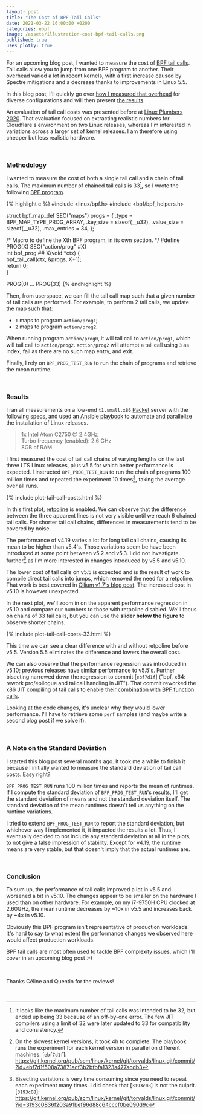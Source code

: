 ```yaml
---
layout: post
title: "The Cost of BPF Tail Calls"
date: 2021-03-22 16:00:00 +0200
categories: ebpf
image: /assets/illustration-cost-bpf-tail-calls.png
published: true
uses_plotly: true
---
```


For an upcoming blog post, I wanted to measure the cost of [BPF tail calls](https://docs.cilium.io/en/stable/bpf/#tail-calls).
Tail calls allow you to jump from one BPF program to another.
Their overhead varied a lot in recent kernels, with a first increase caused by Spectre mitigations and a decrease thanks to improvements in Linux 5.5.

In this blog post, I'll quickly go over [how I measured that overhead](#methodology) for diverse configurations and will then present [the results](#results).

An evaluation of tail call costs was presented before at [Linux Plumbers 2020](https://linuxplumbersconf.org/event/7/contributions/676/).
That evaluation focused on extracting realistic numbers for Cloudflare's environment on two Linux releases, whereas I'm interested in variations across a larger set of kernel releases.
I am therefore using cheaper but less realistic hardware.

<br>

### Methodology

I wanted to measure the cost of both a single tail call and a chain of tail calls.
The maximum number of chained tail calls is 33[^33-tail-calls], so I wrote the following [BPF program](https://github.com/pchaigno/tail-call-bench/blob/main/image/kern.c).

{% highlight c %}
#include <linux/bpf.h>
#include <bpf/bpf_helpers.h>

struct bpf_map_def SEC("maps") progs = {
	.type = BPF_MAP_TYPE_PROG_ARRAY,
	.key_size = sizeof(__u32),
	.value_size = sizeof(__u32),
	.max_entries = 34,
};

/* Macro to define the Xth BPF program, in its own section. */
#define PROG(X) SEC("action/prog" #X)		\
int bpf_prog ## X(void *ctx) {			\
	bpf_tail_call(ctx, &progs, X+1);	\
	return 0;				\
}

PROG(0)
...
PROG(33)
{% endhighlight %}

Then, from userspace, we can fill the tail call map such that a given number of tail calls are performed.
For example, to perform 2 tail calls, we update the map such that:
- `1` maps to program `action/prog1`;
- `2` maps to program `action/prog2`.

When running program `action/prog0`, it will tail call to `action/prog1`, which will tail call to `action/prog2`.
`action/prog2` will attempt a tail call using `3` as index, fail as there are no such map entry, and exit.

Finally, I rely on `BPF_PROG_TEST_RUN` to run the chain of programs and retrieve the mean runtime.

<br>

### Results

I ran all measurements on a low-end `t1.small.x86` [Packet](https://www.packet.com/) server with the following specs, and used [an Ansible playbook](https://github.com/pchaigno/tail-call-bench) to automate and parallelize the installation of Linux releases.

> 1x Intel Atom C2750 @ 2.4GHz<br>
> Turbo frequency (enabled): 2.6 GHz<br>
> 8GB of RAM

I first measured the cost of tail call chains of varying lengths on the last three LTS Linux releases, plus v5.5 for which better performance is expected.
I instructed `BPF_PROG_TEST_RUN` to run the chain of programs 100 million times and repeated the experiment 10 times[^duration-experiment], taking the average over all runs.

{% include plot-tail-call-costs.html %}

In this first plot, [retpoline](https://support.google.com/faqs/answer/7625886) is enabled.
We can observe that the difference between the three apparent lines is not very visible until we reach 6 chained tail calls.
For shorter tail call chains, differences in measurements tend to be covered by noise.

The performance of v4.19 varies a lot for long tail call chains, causing its mean to be higher than v5.4's.
Those variations seem be have been introduced at some point between v5.2 and v5.3.
I did not investigate further[^bisect-variations] as I'm more interested in changes introduced by v5.5 and v5.10.

The lower cost of tail calls on v5.5 is expected and is the result of work to compile direct tail calls into jumps, which removed the need for a retpoline.
That work is best covered in [Cilium v1.7's blog post](https://cilium.io/blog/2020/02/18/cilium-17#live-patching-of-ebpf-programs).
The increased cost in v5.10 is however unexpected.

In the next plot, we'll zoom in on the apparent performance regression in v5.10 and compare our numbers to those with retpoline disabled.
We'll focus on chains of 33 tail calls, but you can use the **slider below the figure** to observe shorter chains.

{% include plot-tail-call-costs-33.html %}

This time we can see a clear difference with and without retpoline before v5.5.
Version 5.5 eliminates the difference and lowers the overall cost.

We can also observe that the performance regression was introduced in v5.10; previous releases have similar performance to v5.5's.
Further bisecting narrowed down the regression to commit [`ebf7d1f`] ("bpf, x64: rework pro/epilogue and tailcall handling in JIT").
That commit reworked the x86 JIT compiling of tail calls to enable [their combination with BPF function calls](https://twitter.com/pchaigno/status/1310628945805676544).

Looking at the code changes, it's unclear why they would lower performance.
I'll have to retrieve some `perf` samples (and maybe write a second blog post if we solve it).

<br>

### A Note on the Standard Deviation

I started this blog post several months ago.
It took me a while to finish it because I initially wanted to measure the standard deviation of tail call costs.
Easy right?

`BPF_PROG_TEST_RUN` runs 100 million times and reports the mean of runtimes.
If I compute the standard deviation of `BPF_PROG_TEST_RUN`'s results, I'll get the standard deviation of means and not the standard deviation itself.
The standard deviation of the mean runtimes doesn't tell us anything on the runtime variations.

I tried to extend `BPF_PROG_TEST_RUN` to report the standard deviation, but whichever way I implemented it, it impacted the results a lot.
Thus, I eventually decided to not include any standard deviation at all in the plots, to not give a false impression of stability.
Except for v4.19, the runtime means are very stable, but that doesn't imply that the actual runtimes are.

<br>

### Conclusion

To sum up, the performance of tail calls improved a lot in v5.5 and worsened a bit in v5.10.
The changes appear to be smaller on the hardware I used than on other hardware.
For example, on my i7-9750H CPU clocked at 2.60GHz, the mean runtime decreases by ~10x in v5.5 and increases back by ~4x in v5.10.
<!-- 42 on 5.5; 160 on 5.10; 404 on 5.4 -->

Obviously this BPF program isn't representative of production workloads.
It's hard to say to what extent the performance changes we observed here would affect production workloads.

BPF tail calls are most often used to tackle BPF complexity issues, which I'll cover in an upcoming blog post :-)

<br>

Thanks Céline and Quentin for the reviews!

<br>

[^33-tail-calls]: It looks like the maximum number of tail calls was intended to be 32, but ended up being 33 because of an off-by-one error. The few JIT compilers using a limit of 32 were later updated to 33 for compatibility and consistency.
[^duration-experiment]: On the slowest kernel versions, it took 4h to complete. The playbook runs the experiment for each kernel version in parallel on different machines.
[`ebf7d1f`]: https://git.kernel.org/pub/scm/linux/kernel/git/torvalds/linux.git/commit/?id=ebf7d1f508a73871acf3b2bfbfa1323a477acdb3
[^bisect-variations]: Bisecting variations is very time consuming since you need to repeat each experiment many times. I did check that [`3193c08`] is not the culprit.
[`3193c08`]: https://git.kernel.org/pub/scm/linux/kernel/git/torvalds/linux.git/commit/?id=3193c0836f203a91bef96d88c64cccf0be090d9c

<!--
# cat /proc/cpuinfo 
processor	: 0
vendor_id	: GenuineIntel
cpu family	: 6
model		: 77
model name	: Intel(R) Atom(TM) CPU  C2750  @ 2.40GHz
stepping	: 8
microcode	: 0x12d
cpu MHz		: 2600.105
cache size	: 1024 KB
physical id	: 0
siblings	: 8
core id		: 0
cpu cores	: 8
apicid		: 0
initial apicid	: 0
fpu		: yes
fpu_exception	: yes
cpuid level	: 11
wp		: yes
flags		: fpu vme de pse tsc msr pae mce cx8 apic sep mtrr pge mca cmov pat pse36 clflush dts acpi mmx fxsr sse sse2 ss ht tm pbe syscall nx rdtscp lm constant_tsc arch_perfmon pebs bts rep_good nopl xtopology nonstop_tsc cpuid aperfmperf pni pclmulqdq dtes64 monitor ds_cpl vmx est tm2 ssse3 cx16 xtpr pdcm sse4_1 sse4_2 movbe popcnt tsc_deadline_timer aes rdrand lahf_lm 3dnowprefetch cpuid_fault epb pti ibrs ibpb stibp tpr_shadow vnmi flexpriority ept vpid tsc_adjust smep erms dtherm ida arat md_clear
bugs		: cpu_meltdown spectre_v1 spectre_v2 mds msbds_only
bogomips	: 4800.19
clflush size	: 64
cache_alignment	: 64
address sizes	: 36 bits physical, 48 bits virtual
power management:
-->
